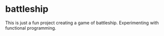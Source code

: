 # battleship
This is just a fun project creating a game of battleship. Experimenting with functional programming.
